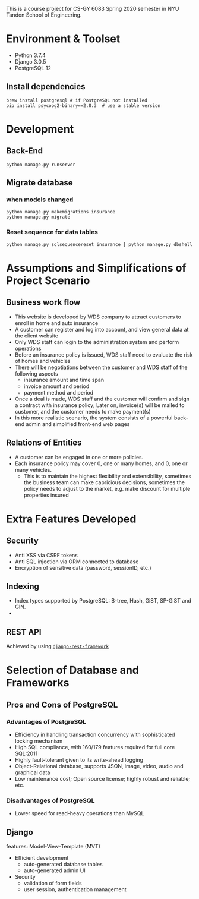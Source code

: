 This is a course project for CS-GY 6083 Spring 2020 semester in NYU Tandon School of Engineering.

# Environment & Toolset
- Python 3.7.4
- Django 3.0.5
- PostgreSQL 12

## Install dependencies
```shell script
brew install postgresql # if PostgreSQL not installed 
pip install psycopg2-binary==2.8.3  # use a stable version  
```

# Development

## Back-End
```shell script
python manage.py runserver
```

## Migrate database 
### when models changed
```shell script
python manage.py makemigrations insurance
python manage.py migrate
```
### Reset sequence for data tables
```shell script
python manage.py sqlsequencereset insurance | python manage.py dbshell
```

# Assumptions and Simplifications of Project Scenario

## Business work flow
- This website is developed by WDS company to attract customers to enroll in home and auto insurance
- A customer can register and log into account, and view general data at the client website
- Only WDS staff can login to the administration system and perform operations
- Before an insurance policy is issued, WDS staff need to evaluate the risk of homes and vehicles
- There will be negotiations between the customer and WDS staff of the following aspects
    - insurance amount and time span
    - invoice amount and period
    - payment method and period
- Once a deal is made, WDS staff and the customer will confirm and sign a contract with insurance policy;
Later on, invoice(s) will be mailed to customer, and the customer needs to make payment(s)
- In this more realistic scenario, the system consists of a powerful back-end admin and simplified front-end web pages  

## Relations of Entities
- A customer can be engaged in one or more policies.
- Each insurance policy may cover 0, one or many homes, and 0, one or many vehicles.
    - This is to maintain the highest flexibility and extensibility, 
    sometimes the business team can make capricious decisions,
    sometimes the policy needs to adjust to the market, e.g. make discount for multiple properties insured 

# Extra Features Developed

## Security
- Anti XSS via CSRF tokens
- Anti SQL injection via ORM connected to database
- Encryption of sensitive data (password, sessionID, etc.) 

## Indexing
- Index types supported by PostgreSQL: B-tree, Hash, GiST, SP-GiST and GIN.
- 

## REST API
Achieved by using [`django-rest-framework`](https://www.django-rest-framework.org/)


# Selection of Database and Frameworks
## Pros and Cons of PostgreSQL

### Advantages of PostgreSQL
- Efficiency in handling transaction concurrency with sophisticated locking mechanism
- High SQL compliance, with 160/179 features required for full core SQL:2011
- Highly fault-tolerant given to its write-ahead logging
- Object-Relational database, supports JSON, image, video, audio and graphical data
- Low maintenance cost; Open source license; highly robust and reliable; etc.

### Disadvantages of PostgreSQL
- Lower speed for read-heavy operations than MySQL

## Django
features: Model-View-Template (MVT)
- Efficient development
    - auto-generated database tables
    - auto-generated admin UI
- Security
    - validation of form fields
    - user session, authentication management 
